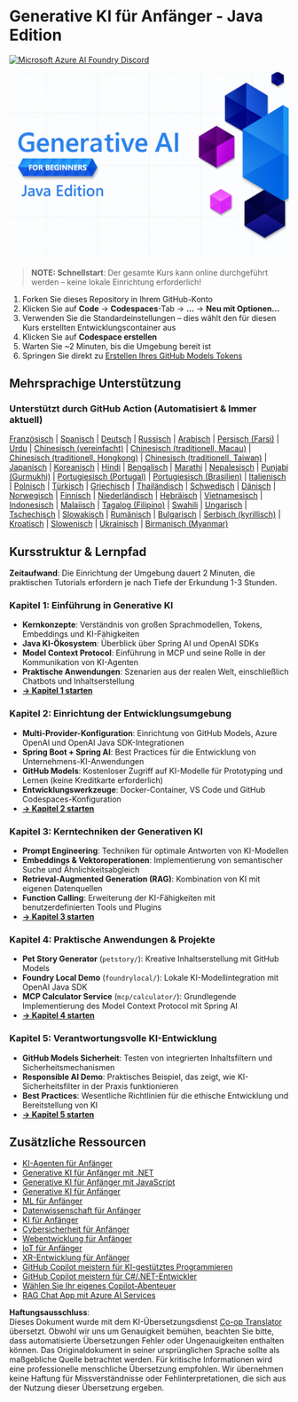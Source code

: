 <!--
CO_OP_TRANSLATOR_METADATA:
{
  "original_hash": "2ee0f50497c11d1941347ac61fb017a9",
  "translation_date": "2025-07-21T15:30:22+00:00",
  "source_file": "README.md",
  "language_code": "de"
}
-->
# Generative KI für Anfänger - Java Edition
[![Microsoft Azure AI Foundry Discord](https://dcbadge.limes.pink/api/server/ByRwuEEgH4)](https://discord.com/invite/ByRwuEEgH4)

![Generative KI für Anfänger - Java Edition](../../translated_images/beg-genai-series.61edc4a6b2cc54284fa2d70eda26dc0ca2669e26e49655b842ea799cd6e16d2a.de.png)

> **NOTE: Schnellstart**: Der gesamte Kurs kann online durchgeführt werden – keine lokale Einrichtung erforderlich!
1. Forken Sie dieses Repository in Ihrem GitHub-Konto
2. Klicken Sie auf **Code** → **Codespaces**-Tab → **...** → **Neu mit Optionen...**
3. Verwenden Sie die Standardeinstellungen – dies wählt den für diesen Kurs erstellten Entwicklungscontainer aus
4. Klicken Sie auf **Codespace erstellen**
5. Warten Sie ~2 Minuten, bis die Umgebung bereit ist
6. Springen Sie direkt zu [Erstellen Ihres GitHub Models Tokens](./02-SetupDevEnvironment/README.md#step-2-create-a-github-personal-access-token)

## Mehrsprachige Unterstützung

### Unterstützt durch GitHub Action (Automatisiert & Immer aktuell)

[Französisch](../fr/README.md) | [Spanisch](../es/README.md) | [Deutsch](./README.md) | [Russisch](../ru/README.md) | [Arabisch](../ar/README.md) | [Persisch (Farsi)](../fa/README.md) | [Urdu](../ur/README.md) | [Chinesisch (vereinfacht)](../zh/README.md) | [Chinesisch (traditionell, Macau)](../mo/README.md) | [Chinesisch (traditionell, Hongkong)](../hk/README.md) | [Chinesisch (traditionell, Taiwan)](../tw/README.md) | [Japanisch](../ja/README.md) | [Koreanisch](../ko/README.md) | [Hindi](../hi/README.md) | [Bengalisch](../bn/README.md) | [Marathi](../mr/README.md) | [Nepalesisch](../ne/README.md) | [Punjabi (Gurmukhi)](../pa/README.md) | [Portugiesisch (Portugal)](../pt/README.md) | [Portugiesisch (Brasilien)](../br/README.md) | [Italienisch](../it/README.md) | [Polnisch](../pl/README.md) | [Türkisch](../tr/README.md) | [Griechisch](../el/README.md) | [Thailändisch](../th/README.md) | [Schwedisch](../sv/README.md) | [Dänisch](../da/README.md) | [Norwegisch](../no/README.md) | [Finnisch](../fi/README.md) | [Niederländisch](../nl/README.md) | [Hebräisch](../he/README.md) | [Vietnamesisch](../vi/README.md) | [Indonesisch](../id/README.md) | [Malaiisch](../ms/README.md) | [Tagalog (Filipino)](../tl/README.md) | [Swahili](../sw/README.md) | [Ungarisch](../hu/README.md) | [Tschechisch](../cs/README.md) | [Slowakisch](../sk/README.md) | [Rumänisch](../ro/README.md) | [Bulgarisch](../bg/README.md) | [Serbisch (kyrillisch)](../sr/README.md) | [Kroatisch](../hr/README.md) | [Slowenisch](../sl/README.md) | [Ukrainisch](../uk/README.md) | [Birmanisch (Myanmar)](../my/README.md)

## Kursstruktur & Lernpfad

**Zeitaufwand**: Die Einrichtung der Umgebung dauert 2 Minuten, die praktischen Tutorials erfordern je nach Tiefe der Erkundung 1-3 Stunden.

### **Kapitel 1: Einführung in Generative KI**
- **Kernkonzepte**: Verständnis von großen Sprachmodellen, Tokens, Embeddings und KI-Fähigkeiten
- **Java KI-Ökosystem**: Überblick über Spring AI und OpenAI SDKs
- **Model Context Protocol**: Einführung in MCP und seine Rolle in der Kommunikation von KI-Agenten
- **Praktische Anwendungen**: Szenarien aus der realen Welt, einschließlich Chatbots und Inhaltserstellung
- **[→ Kapitel 1 starten](./01-IntroToGenAI/README.md)**

### **Kapitel 2: Einrichtung der Entwicklungsumgebung**
- **Multi-Provider-Konfiguration**: Einrichtung von GitHub Models, Azure OpenAI und OpenAI Java SDK-Integrationen
- **Spring Boot + Spring AI**: Best Practices für die Entwicklung von Unternehmens-KI-Anwendungen
- **GitHub Models**: Kostenloser Zugriff auf KI-Modelle für Prototyping und Lernen (keine Kreditkarte erforderlich)
- **Entwicklungswerkzeuge**: Docker-Container, VS Code und GitHub Codespaces-Konfiguration
- **[→ Kapitel 2 starten](./02-SetupDevEnvironment/README.md)**

### **Kapitel 3: Kerntechniken der Generativen KI**
- **Prompt Engineering**: Techniken für optimale Antworten von KI-Modellen
- **Embeddings & Vektoroperationen**: Implementierung von semantischer Suche und Ähnlichkeitsabgleich
- **Retrieval-Augmented Generation (RAG)**: Kombination von KI mit eigenen Datenquellen
- **Function Calling**: Erweiterung der KI-Fähigkeiten mit benutzerdefinierten Tools und Plugins
- **[→ Kapitel 3 starten](./03-CoreGenerativeAITechniques/README.md)**

### **Kapitel 4: Praktische Anwendungen & Projekte**
- **Pet Story Generator** (`petstory/`): Kreative Inhaltserstellung mit GitHub Models
- **Foundry Local Demo** (`foundrylocal/`): Lokale KI-Modellintegration mit OpenAI Java SDK
- **MCP Calculator Service** (`mcp/calculator/`): Grundlegende Implementierung des Model Context Protocol mit Spring AI
- **[→ Kapitel 4 starten](./04-PracticalSamples/README.md)**

### **Kapitel 5: Verantwortungsvolle KI-Entwicklung**
- **GitHub Models Sicherheit**: Testen von integrierten Inhaltsfiltern und Sicherheitsmechanismen
- **Responsible AI Demo**: Praktisches Beispiel, das zeigt, wie KI-Sicherheitsfilter in der Praxis funktionieren
- **Best Practices**: Wesentliche Richtlinien für die ethische Entwicklung und Bereitstellung von KI
- **[→ Kapitel 5 starten](./05-ResponsibleGenAI/README.md)**

## Zusätzliche Ressourcen 

- [KI-Agenten für Anfänger](https://github.com/microsoft/ai-agents-for-beginners)
- [Generative KI für Anfänger mit .NET](https://github.com/microsoft/Generative-AI-for-beginners-dotnet)
- [Generative KI für Anfänger mit JavaScript](https://github.com/microsoft/generative-ai-with-javascript)
- [Generative KI für Anfänger](https://github.com/microsoft/generative-ai-for-beginners)
- [ML für Anfänger](https://aka.ms/ml-beginners)
- [Datenwissenschaft für Anfänger](https://aka.ms/datascience-beginners)
- [KI für Anfänger](https://aka.ms/ai-beginners)
- [Cybersicherheit für Anfänger](https://github.com/microsoft/Security-101)
- [Webentwicklung für Anfänger](https://aka.ms/webdev-beginners)
- [IoT für Anfänger](https://aka.ms/iot-beginners)
- [XR-Entwicklung für Anfänger](https://github.com/microsoft/xr-development-for-beginners)
- [GitHub Copilot meistern für KI-gestütztes Programmieren](https://aka.ms/GitHubCopilotAI)
- [GitHub Copilot meistern für C#/.NET-Entwickler](https://github.com/microsoft/mastering-github-copilot-for-dotnet-csharp-developers)
- [Wählen Sie Ihr eigenes Copilot-Abenteuer](https://github.com/microsoft/CopilotAdventures)
- [RAG Chat App mit Azure AI Services](https://github.com/Azure-Samples/azure-search-openai-demo-java)

**Haftungsausschluss**:  
Dieses Dokument wurde mit dem KI-Übersetzungsdienst [Co-op Translator](https://github.com/Azure/co-op-translator) übersetzt. Obwohl wir uns um Genauigkeit bemühen, beachten Sie bitte, dass automatisierte Übersetzungen Fehler oder Ungenauigkeiten enthalten können. Das Originaldokument in seiner ursprünglichen Sprache sollte als maßgebliche Quelle betrachtet werden. Für kritische Informationen wird eine professionelle menschliche Übersetzung empfohlen. Wir übernehmen keine Haftung für Missverständnisse oder Fehlinterpretationen, die sich aus der Nutzung dieser Übersetzung ergeben.